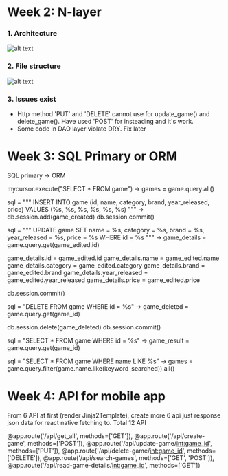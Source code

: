 # Week 2: N-layer 

### 1. Architecture

![alt text](https://raw.githubusercontent.com/huanNguyen97/drawio-github/master/3-layer.drawio.png)

### 2. File structure

![alt text](https://raw.githubusercontent.com/huanNguyen97/drawio-github/master/File%20structure.drawio.png)

### 3. Issues exist

- Http method 'PUT' and 'DELETE' cannot use for update_game() and delete_game(). Have used 'POST' for insteading and it's work.
- Some code in DAO layer violate DRY. Fix later

# Week 3: SQL Primary or ORM
SQL primary -> ORM

mycursor.execute("SELECT * FROM game")  ->  games = game.query.all()  


sql = """
    INSERT INTO game (id, name, category, brand, year_released, price) 
    VALUES (%s, %s, %s, %s, %s, %s)
"""
-> 
db.session.add(game_created)
db.session.commit()


sql = """
    UPDATE game 
    SET name = %s, category = %s, brand = %s, year_released = %s, price = %s
    WHERE id = %s
"""
->
game_details = game.query.get(game_edited.id)

game_details.id = game_edited.id
game_details.name = game_edited.name
game_details.category = game_edited.category
game_details.brand = game_edited.brand
game_details.year_released = game_edited.year_released
game_details.price = game_edited.price

db.session.commit()


sql = "DELETE FROM game WHERE id = %s"
->
game_deleted = game.query.get(game_id)
        
db.session.delete(game_deleted)
db.session.commit()


sql = "SELECT * FROM game WHERE id = %s"    ->  game_result = game.query.get(game_id)


sql = "SELECT * FROM game WHERE name LIKE %s"   ->  games = game.query.filter(game.name.like(keyword_searched)).all()



# Week 4: API for mobile app
From 6 API at first (render Jinja2Template), create more 6 api just response json data for react native fetching to. Total 12 API

@app.route('/api/get_all', methods=['GET']),
@app.route('/api/create-game', methods=['POST']),
@app.route('/api/update-game/<int:game_id>', methods=['PUT']),
@app.route('/api/delete-game/<int:game_id>', methods=['DELETE']),
@app.route('/api/search-games', methods=['GET', 'POST']),
@app.route('/api/read-game-details/<int:game_id>', methods=['GET'])


